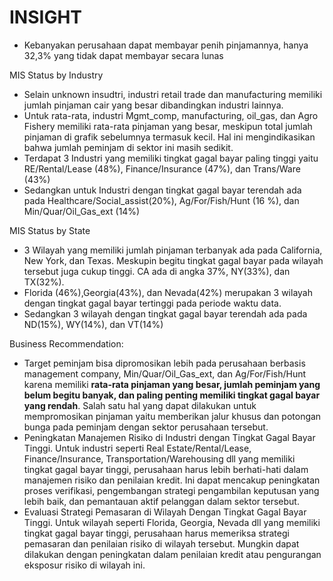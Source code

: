 # INSIGHT

* Kebanyakan perusahaan dapat membayar penih pinjamannya, hanya 32,3% yang tidak dapat membayar secara lunas

MIS Status by Industry
* Selain unknown insudtri, industri retail trade dan manufacturing memiliki jumlah pinjaman cair yang besar dibandingkan industri lainnya.
* Untuk rata-rata, industri Mgmt_comp, manufacturing, oil_gas, dan Agro Fishery memiliki rata-rata pinjaman yang besar, meskipun total jumlah pinjaman di grafik sebelumnya termasuk kecil. Hal ini mengindikasikan bahwa jumlah peminjam di sektor ini masih sedikit.
* Terdapat 3 Industri yang memiliki tingkat gagal bayar paling tinggi yaitu RE/Rental/Lease (48%), Finance/Insurance (47%), dan Trans/Ware (43%)
* Sedangkan untuk Industri dengan tingkat gagal bayar terendah ada pada Healthcare/Social_assist(20%), Ag/For/Fish/Hunt (16 %), dan Min/Quar/Oil_Gas_ext (14%)

MIS Status by State
* 3 Wilayah yang memiliki jumlah pinjaman terbanyak ada pada California, New York, dan Texas. Meskupin begitu tingkat gagal bayar pada wilayah tersebut juga cukup tinggi. CA ada di angka 37%, NY(33%), dan TX(32%).
* Florida (46%),Georgia(43%), dan Nevada(42%) merupakan 3 wilayah dengan tingkat gagal bayar tertinggi pada periode waktu data.
* Sedangkan 3 wilayah dengan tingkat gagal bayar terendah ada pada ND(15%), WY(14%), dan VT(14%)

Business Recommendation:
* Target peminjam bisa dipromosikan lebih pada perusahaan berbasis management company, Min/Quar/Oil_Gas_ext, dan Ag/For/Fish/Hunt karena memiliki **rata-rata pinjaman yang besar, jumlah peminjam yang belum begitu banyak, dan paling penting memiliki tingkat gagal bayar yang rendah**. Salah satu hal yang dapat dilakukan untuk mempromosikan pinjaman yaitu memberikan jalur khusus dan potongan bunga pada peminjam dengan sektor perusahaan tersebut.
* Peningkatan Manajemen Risiko di Industri dengan Tingkat Gagal Bayar Tinggi. Untuk industri seperti Real Estate/Rental/Lease, Finance/Insurance, Transportation/Warehousing dll yang memiliki tingkat gagal bayar tinggi, perusahaan harus lebih berhati-hati dalam manajemen risiko dan penilaian kredit. Ini dapat mencakup peningkatan proses verifikasi, pengembangan strategi pengambilan keputusan yang lebih baik, dan pemantauan aktif pelanggan dalam sektor tersebut.
* Evaluasi Strategi Pemasaran di Wilayah Dengan Tingkat Gagal Bayar Tinggi. Untuk wilayah seperti Florida, Georgia, Nevada dll yang memiliki tingkat gagal bayar tinggi, perusahaan harus memeriksa strategi pemasaran dan penilaian risiko di wilayah tersebut. Mungkin dapat dilakukan dengan peningkatan dalam penilaian kredit atau pengurangan eksposur risiko di wilayah ini.